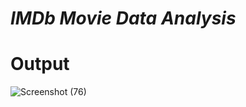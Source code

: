 # *IMDb Movie Data Analysis*
# Output
![Screenshot (76)](https://user-images.githubusercontent.com/68710115/184254673-ef0337df-7fed-424c-9833-91b92e9dedec.png)
